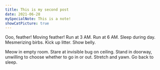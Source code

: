 ```yaml
---
title: This is my second post
date: 2021-06-28
mySpecialNote: This is a note!
showCatPicture: true
---
```


Ooo, feather! Moving feather! Run at 3 AM. Run at 6 AM.
Sleep during day. Mesmerizing birbs. Kick up litter.
Show belly.

Meow in empty room. Stare at invisible bug on ceiling. Stand
in doorway, unwilling to choose whether to go in or out.
Stretch and yawn. Go back to sleep.
